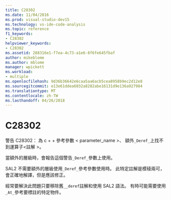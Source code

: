 ```yaml
---
title: C28302
ms.date: 11/04/2016
ms.prod: visual-studio-dev15
ms.technology: vs-ide-code-analysis
ms.topic: reference
f1_keywords:
- C28302
helpviewer_keywords:
- C28302
ms.assetid: 288316e1-f7ea-4c73-a1e6-8f6fe645fbaf
author: mikeblome
ms.author: mblome
manager: wpickett
ms.workload:
- multiple
ms.openlocfilehash: 9d36b36642e6caa5aa6acb5cea8958b9ec2d12e8
ms.sourcegitcommit: e13e61ddea6032a8282abe16131d9e136a927984
ms.translationtype: MT
ms.contentlocale: zh-TW
ms.lasthandoff: 04/26/2018
---
```

# <a name="c28302"></a>C28302
警告 C28302： 為 c + + 參考參數 < parameter_name >、 額外`_Deref_`上找不到運算子\<註解 >。

 當額外的層級時，會報告這個警告`_Deref_`參數上使用。

 SAL2 不需要額外的層級使用`_Deref_`參考參數使用時。 此特定註解是模稜兩可，會正確地解譯，但是應該修正。

 經常要解決此問題只要移除舊`__deref`註解和使用 SAL2 語法。 有時可能需要使用`_At_`參考要標註的特定物件。